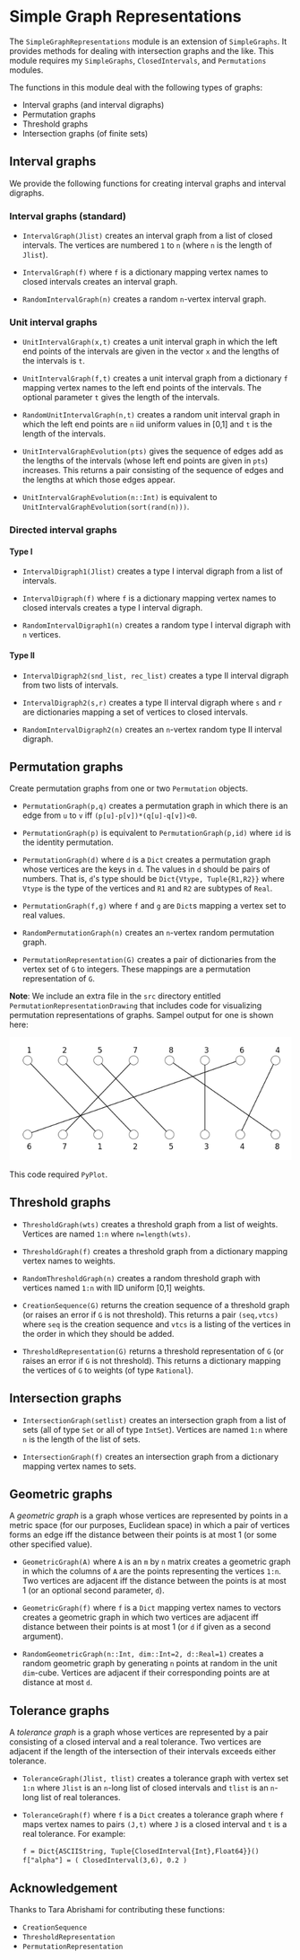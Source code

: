 # Simple Graph Representations

The `SimpleGraphRepresentations` module is an extension of
`SimpleGraphs`. It provides methods for dealing with intersection
graphs and the like.
This module requires my
`SimpleGraphs`, `ClosedIntervals`, and
`Permutations` modules.

The functions in this module deal with the following types of graphs:

+ Interval graphs (and interval digraphs)
+ Permutation graphs
+ Threshold graphs
+ Intersection graphs (of finite sets)

## Interval graphs

We provide the following functions for creating interval graphs and
interval digraphs.

### Interval graphs (standard)

+ `IntervalGraph(Jlist)` creates an interval graph from a list of
  closed intervals. The vertices are numbered `1` to `n` (where `n` is
  the length of `Jlist`).

+ `IntervalGraph(f)` where `f` is a dictionary mapping vertex names to
  closed intervals creates an interval graph.

+ `RandomIntervalGraph(n)` creates a random `n`-vertex interval graph.

### Unit interval graphs

+ `UnitIntervalGraph(x,t)` creates a unit interval graph in which the
  left end points of the intervals are given in the vector `x` and the
  lengths of the intervals is `t`.

+ `UnitIntervalGraph(f,t)` creates a unit interval graph from a dictionary
  `f` mapping vertex names to the left end points of the intervals.
  The optional parameter `t` gives the length of the intervals.

+ `RandomUnitIntervalGraph(n,t)` creates a random unit interval graph
  in which the left end points are `n` iid uniform values in [0,1] and
  `t` is the length of the intervals.

+ `UnitIntervalGraphEvolution(pts)` gives the sequence of edges add as
  the lengths of the intervals (whose left end points are given in
  `pts`) increases. This returns a pair consisting of the sequence of
  edges and the lengths at which those edges appear.

+ `UnitIntervalGraphEvolution(n::Int)` is equivalent to
  `UnitIntervalGraphEvolution(sort(rand(n)))`.



### Directed interval graphs

#### Type I

+ `IntervalDigraph1(Jlist)` creates a type I interval digraph from a
  list of intervals.

+ `IntervalDigraph(f)` where `f` is a dictionary mapping vertex names
  to closed intervals creates a type I interval digraph.

+ `RandomIntervalDigraph1(n)` creates a random type I interval digraph
  with `n` vertices.


#### Type II

+ `IntervalDigraph2(snd_list, rec_list)` creates a type II interval
  digraph from two lists of intervals.

+ `IntervalDigraph2(s,r)` creates a type II interval digraph where `s`
  and `r` are dictionaries mapping a set of vertices to closed
  intervals.

+ `RandomIntervalDigraph2(n)` creates an `n`-vertex random type II
  interval digraph.



## Permutation graphs

Create permutation graphs from one or two `Permutation` objects.

+ `PermutationGraph(p,q)` creates a permutation graph in which there
  is an edge from `u` to `v` iff `(p[u]-p[v])*(q[u]-q[v])<0`.

+ `PermutationGraph(p)` is equivalent to `PermutationGraph(p,id)`
  where `id` is the identity permutation.

+ `PermutationGraph(d)` where `d` is a `Dict` creates a permutation
  graph whose vertices are the keys in `d`. The values in `d` should
  be pairs of numbers. That is, `d`'s type should be
  `Dict{Vtype, Tuple{R1,R2}}` where `Vtype` is the type of the
  vertices and `R1` and `R2` are subtypes of `Real`.
  
+ `PermutationGraph(f,g)` where `f` and `g` are `Dict`s mapping
  a vertex set to real values. 

+ `RandomPermutationGraph(n)` creates an `n`-vertex random permutation
  graph.

+ `PermutationRepresentation(G)` creates a pair of dictionaries
  from the vertex set of `G` to integers. These mappings are a
  permutation representation of `G`.

**Note**: We include an extra file in the `src` directory entitled
`PermutationRepresentationDrawing` that includes code for 
visualizing permutation representations of graphs. Sampel output for one is shown here:

![](rep.png)

This code required `PyPlot`.

## Threshold graphs

+ `ThresholdGraph(wts)` creates a threshold graph from a list of
  weights. Vertices are named `1:n` where `n=length(wts)`.

+ `ThresholdGraph(f)` creates a threshold graph from a dictionary
  mapping vertex names to weights.

+ `RandomThresholdGraph(n)` creates a random threshold graph with
  vertices named `1:n` with IID uniform [0,1] weights.

+ `CreationSequence(G)` returns the creation sequence of a threshold
  graph (or raises an error if `G` is not threshold). This returns a
  pair `(seq,vtcs)` where `seq` is the creation sequence and `vtcs` is
  a listing of the vertices in the order in which they should be
  added.

+ `ThresholdRepresentation(G)` returns a threshold representation of
  `G` (or raises an error if `G` is not threshold). This returns a
  dictionary mapping the vertices of `G` to weights (of type
  `Rational`).


## Intersection graphs

+ `IntersectionGraph(setlist)` creates an intersection graph from a
  list of sets (all of type `Set` or all of type `IntSet`). Vertices
  are named `1:n` where `n` is the length of the list of sets.

+ `IntersectionGraph(f)` creates an intersection graph from a
  dictionary mapping vertex names to sets.

## Geometric graphs

A *geometric graph* is a graph whose vertices are represented by
points in a metric space (for our purposes, Euclidean space) in which
a pair of vertices forms an edge iff the distance between their points
is at most 1 (or some other specified value).

+ `GeometricGraph(A)` where `A` is an `m` by `n` matrix creates a
  geometric graph in which the columns of `A` are the points
  representing the vertices `1:n`. Two vertices are adjacent iff the
  distance between the points is at most 1 (or an optional second
  parameter, `d`).

+ `GeometricGraph(f)` where `f` is a `Dict` mapping vertex names to
  vectors creates a geometric graph in which two vertices are adjacent
  iff distance between their points is at most 1 (or `d` if given as a
  second argument).

+ `RandomGeometricGraph(n::Int, dim::Int=2, d::Real=1)` creates a
  random geometric graph by generating `n` points at random in the
  unit `dim`-cube.  Vertices are adjacent if their corresponding
  points are at distance at most `d`.

## Tolerance graphs

A *tolerance graph* is a graph whose vertices are represented by a
pair consisting of a closed interval and a real tolerance. Two
vertices are adjacent if the length of the intersection of their
intervals exceeds either tolerance.

+ `ToleranceGraph(Jlist, tlist)` creates a tolerance graph with vertex
  set `1:n` where `Jlist` is an `n`-long list of closed intervals and
  `tlist` is an `n`-long list of real tolerances.

+ `ToleranceGraph(f)` where `f` is a `Dict` creates a tolerance graph
  where `f` maps vertex names to pairs `(J,t)` where `J` is a closed
  interval and `t` is a real tolerance. For example:
  ```
  f = Dict{ASCIIString, Tuple{ClosedInterval{Int},Float64}}()
  f["alpha"] = ( ClosedInterval(3,6), 0.2 )
  ```


## Acknowledgement

Thanks to Tara Abrishami for contributing these functions:
+ `CreationSequence`
+ `ThresholdRepresentation`
+ `PermutationRepresentation`